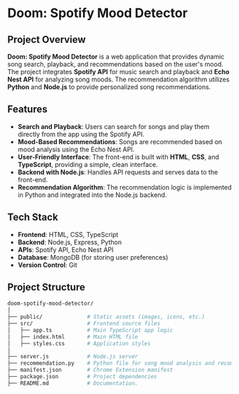 # Doom: Spotify Mood Detector

## Project Overview
**Doom: Spotify Mood Detector** is a web application that provides dynamic song search, playback, and recommendations based on the user's mood. The project integrates **Spotify API** for music search and playback and **Echo Nest API** for analyzing song moods. The recommendation algorithm utilizes **Python** and **Node.js** to provide personalized song recommendations.

## Features
- **Search and Playback**: Users can search for songs and play them directly from the app using the Spotify API.
- **Mood-Based Recommendations**: Songs are recommended based on mood analysis using the Echo Nest API.
- **User-Friendly Interface**: The front-end is built with **HTML**, **CSS**, and **TypeScript**, providing a simple, clean interface.
- **Backend with Node.js**: Handles API requests and serves data to the front-end.
- **Recommendation Algorithm**: The recommendation logic is implemented in Python and integrated into the Node.js backend.

## Tech Stack
- **Frontend**: HTML, CSS, TypeScript
- **Backend**: Node.js, Express, Python
- **APIs**: Spotify API, Echo Nest API
- **Database**: MongoDB (for storing user preferences)
- **Version Control**: Git

## Project Structure
```bash
doom-spotify-mood-detector/
│
├── public/              # Static assets (images, icons, etc.)
├── src/                 # Frontend source files
│   ├── app.ts           # Main TypeScript app logic
│   ├── index.html       # Main HTML file
│   ├── styles.css       # Application styles
│
├── server.js            # Node.js server
├── recommendation.py    # Python file for song mood analysis and recommendation
├── manifest.json        # Chrome Extension manifest
├── package.json         # Project dependencies
├── README.md            # Documentation.
